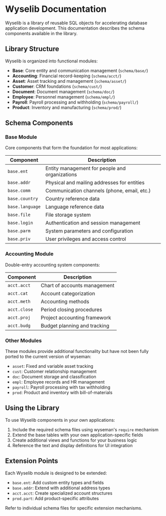 # Wyselib Documentation

Wyselib is a library of reusable SQL objects for accelerating database application development. This documentation describes the schema components available in the library.

## Library Structure

Wyselib is organized into functional modules:

- **Base**: Core entity and communication management (`schema/base/`)
- **Accounting**: Financial record-keeping (`schema/acct/`)
- **Asset**: Asset tracking and management (`schema/asset/`)
- **Customer**: CRM foundations (`schema/cust/`)
- **Document**: Document management (`schema/doc/`)
- **Employee**: Personnel management (`schema/empl/`)
- **Payroll**: Payroll processing and withholding (`schema/payroll/`)
- **Product**: Inventory and manufacturing (`schema/prod/`)

## Schema Components

### Base Module

Core components that form the foundation for most applications:

| Component | Description |
|-----------|-------------|
| `base.ent` | Entity management for people and organizations |
| `base.addr` | Physical and mailing addresses for entities |
| `base.comm` | Communication channels (phone, email, etc.) |
| `base.country` | Country reference data |
| `base.language` | Language reference data |
| `base.file` | File storage system |
| `base.login` | Authentication and session management |
| `base.parm` | System parameters and configuration |
| `base.priv` | User privileges and access control |

### Accounting Module

Double-entry accounting system components:

| Component | Description |
|-----------|-------------|
| `acct.acct` | Chart of accounts management |
| `acct.cat` | Account categorization |
| `acct.meth` | Accounting methods |
| `acct.close` | Period closing procedures |
| `acct.proj` | Project accounting framework |
| `acct.budg` | Budget planning and tracking |

### Other Modules 

These modules provide additional functionality but have not been fully ported to the current version of wyseman:

- `asset`: Fixed and variable asset tracking
- `cust`: Customer relationship management
- `doc`: Document storage and classification
- `empl`: Employee records and HR management
- `payroll`: Payroll processing with tax withholding
- `prod`: Product and inventory with bill-of-materials

## Using the Library

To use Wyselib components in your own applications:

1. Include the required schema files using wyseman's `require` mechanism
2. Extend the base tables with your own application-specific fields
3. Create additional views and functions for your business logic
4. Reference the text and display definitions for UI integration

## Extension Points

Each Wyselib module is designed to be extended:

- `base.ent`: Add custom entity types and fields
- `base.addr`: Extend with additional address types
- `acct.acct`: Create specialized account structures
- `prod.part`: Add product-specific attributes

Refer to individual schema files for specific extension mechanisms.